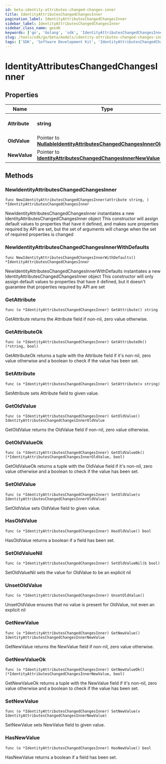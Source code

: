 ```yaml
---
id: beta-identity-attributes-changed-changes-inner
title: IdentityAttributesChangedChangesInner
pagination_label: IdentityAttributesChangedChangesInner
sidebar_label: IdentityAttributesChangedChangesInner
sidebar_class_name: gosdk
keywords: ['go', 'Golang', 'sdk', 'IdentityAttributesChangedChangesInner', 'BetaIdentityAttributesChangedChangesInner'] 
slug: /tools/sdk/go/beta/models/identity-attributes-changed-changes-inner
tags: ['SDK', 'Software Development Kit', 'IdentityAttributesChangedChangesInner', 'BetaIdentityAttributesChangedChangesInner']
---
```


# IdentityAttributesChangedChangesInner

## Properties

Name | Type | Description | Notes
------------ | ------------- | ------------- | -------------
**Attribute** | **string** | Identity attribute's name. | 
**OldValue** | Pointer to [**NullableIdentityAttributesChangedChangesInnerOldValue**](identity-attributes-changed-changes-inner-old-value) |  | [optional] 
**NewValue** | Pointer to [**IdentityAttributesChangedChangesInnerNewValue**](identity-attributes-changed-changes-inner-new-value) |  | [optional] 

## Methods

### NewIdentityAttributesChangedChangesInner

`func NewIdentityAttributesChangedChangesInner(attribute string, ) *IdentityAttributesChangedChangesInner`

NewIdentityAttributesChangedChangesInner instantiates a new IdentityAttributesChangedChangesInner object
This constructor will assign default values to properties that have it defined,
and makes sure properties required by API are set, but the set of arguments
will change when the set of required properties is changed

### NewIdentityAttributesChangedChangesInnerWithDefaults

`func NewIdentityAttributesChangedChangesInnerWithDefaults() *IdentityAttributesChangedChangesInner`

NewIdentityAttributesChangedChangesInnerWithDefaults instantiates a new IdentityAttributesChangedChangesInner object
This constructor will only assign default values to properties that have it defined,
but it doesn't guarantee that properties required by API are set

### GetAttribute

`func (o *IdentityAttributesChangedChangesInner) GetAttribute() string`

GetAttribute returns the Attribute field if non-nil, zero value otherwise.

### GetAttributeOk

`func (o *IdentityAttributesChangedChangesInner) GetAttributeOk() (*string, bool)`

GetAttributeOk returns a tuple with the Attribute field if it's non-nil, zero value otherwise
and a boolean to check if the value has been set.

### SetAttribute

`func (o *IdentityAttributesChangedChangesInner) SetAttribute(v string)`

SetAttribute sets Attribute field to given value.


### GetOldValue

`func (o *IdentityAttributesChangedChangesInner) GetOldValue() IdentityAttributesChangedChangesInnerOldValue`

GetOldValue returns the OldValue field if non-nil, zero value otherwise.

### GetOldValueOk

`func (o *IdentityAttributesChangedChangesInner) GetOldValueOk() (*IdentityAttributesChangedChangesInnerOldValue, bool)`

GetOldValueOk returns a tuple with the OldValue field if it's non-nil, zero value otherwise
and a boolean to check if the value has been set.

### SetOldValue

`func (o *IdentityAttributesChangedChangesInner) SetOldValue(v IdentityAttributesChangedChangesInnerOldValue)`

SetOldValue sets OldValue field to given value.

### HasOldValue

`func (o *IdentityAttributesChangedChangesInner) HasOldValue() bool`

HasOldValue returns a boolean if a field has been set.

### SetOldValueNil

`func (o *IdentityAttributesChangedChangesInner) SetOldValueNil(b bool)`

 SetOldValueNil sets the value for OldValue to be an explicit nil

### UnsetOldValue
`func (o *IdentityAttributesChangedChangesInner) UnsetOldValue()`

UnsetOldValue ensures that no value is present for OldValue, not even an explicit nil
### GetNewValue

`func (o *IdentityAttributesChangedChangesInner) GetNewValue() IdentityAttributesChangedChangesInnerNewValue`

GetNewValue returns the NewValue field if non-nil, zero value otherwise.

### GetNewValueOk

`func (o *IdentityAttributesChangedChangesInner) GetNewValueOk() (*IdentityAttributesChangedChangesInnerNewValue, bool)`

GetNewValueOk returns a tuple with the NewValue field if it's non-nil, zero value otherwise
and a boolean to check if the value has been set.

### SetNewValue

`func (o *IdentityAttributesChangedChangesInner) SetNewValue(v IdentityAttributesChangedChangesInnerNewValue)`

SetNewValue sets NewValue field to given value.

### HasNewValue

`func (o *IdentityAttributesChangedChangesInner) HasNewValue() bool`

HasNewValue returns a boolean if a field has been set.


